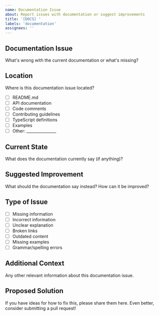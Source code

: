 ```yaml
---
name: Documentation Issue
about: Report issues with documentation or suggest improvements
title: '[DOCS] '
labels: 'documentation'
assignees: ''
---
```


## Documentation Issue
What's wrong with the current documentation or what's missing?

## Location
Where is this documentation issue located?
- [ ] README.md
- [ ] API documentation
- [ ] Code comments
- [ ] Contributing guidelines
- [ ] TypeScript definitions
- [ ] Examples
- [ ] Other: _______________

## Current State
What does the documentation currently say (if anything)?

## Suggested Improvement
What should the documentation say instead? How can it be improved?

## Type of Issue
- [ ] Missing information
- [ ] Incorrect information
- [ ] Unclear explanation
- [ ] Broken links
- [ ] Outdated content
- [ ] Missing examples
- [ ] Grammar/spelling errors

## Additional Context
Any other relevant information about this documentation issue.

## Proposed Solution
If you have ideas for how to fix this, please share them here. Even better, consider submitting a pull request!